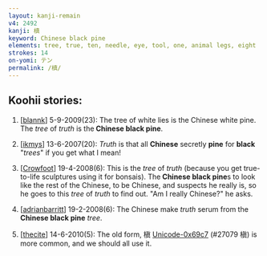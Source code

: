 ```yaml
---
layout: kanji-remain
v4: 2492
kanji: 槙
keyword: Chinese black pine
elements: tree, true, ten, needle, eye, tool, one, animal legs, eight
strokes: 14
on-yomi: テン
permalink: /槙/
---
```


## Koohii stories: 

1) [<a href="http://kanji.koohii.com/profile/blannk">blannk</a>] 5-9-2009(23): The tree of white lies is the Chinese white pine. The <em>tree</em> of <em>truth</em> is the<strong> Chinese black pine</strong>.

2) [<a href="http://kanji.koohii.com/profile/ikmys">ikmys</a>] 13-6-2007(20): <em>Truth</em> is that all <strong>Chinese</strong> secretly <strong>pine</strong> for <strong>black</strong> &quot;<em>trees</em>&quot; if you get what I mean!

3) [<a href="http://kanji.koohii.com/profile/Crowfoot">Crowfoot</a>] 19-4-2008(6): This is the <em>tree</em> of <em>truth</em> (because you get true-to-life sculptures using it for bonsais). The<strong> Chinese black pine</strong>s to look like the rest of the Chinese, to be Chinese, and suspects he really is, so he goes to this <em>tree</em> of <em>truth</em> to find out. &quot;Am I really Chinese?&quot; he asks.

4) [<a href="http://kanji.koohii.com/profile/adrianbarritt">adrianbarritt</a>] 19-2-2008(6): The Chinese make <em>truth</em> serum from the<strong> Chinese black pine</strong> <em>tree</em>.

5) [<a href="http://kanji.koohii.com/profile/thecite">thecite</a>] 14-6-2010(5): The old form, 槇 <a href="http://kanji.koohii.com/study/kanji/27079">Unicode-0x69c7</a> (#27079 槇) is more common, and we should all use it.

